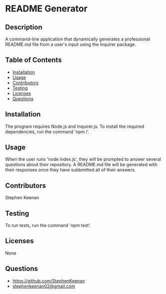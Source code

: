 # README Generator

  ## Description
  A command-line application that dynamically generates a professional README.md file from a user's input using the Inquirer package.

  ## Table of Contents
  * [Installation](#Installation)
  * [Usage](#Usage)
  * [Contributors](#Contribution)
  * [Testing](#Testing)
  * [Licenses](#Licenses)
  * [Questions](#Questions)

  ## Installation
  The program requires Node.js and Inquirer.js. To install the required dependencies, run the command 'npm i'.

  ## Usage
  When the user runs 'node index.js', they will be prompted to answer several questions about their repository. A README.md file will be generated with their responses once they have subbmitted all of their answers.

  ## Contributors
  Stephen Keenan

  ## Testing
  To run tests, run the command 'npm test'.

  ## Licenses
  None

  ## Questions
  * <https://github.com/StephenKeenan>
  * <stephenkeenan02@gmail.com>